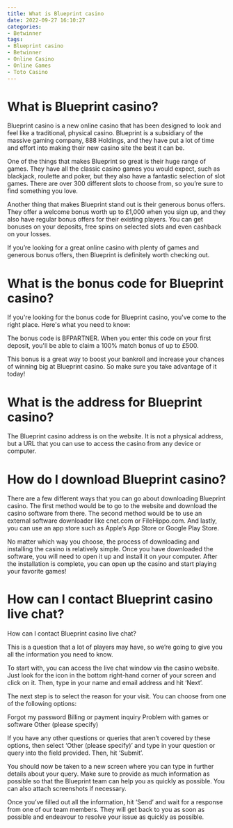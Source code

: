 ```yaml
---
title: What is Blueprint casino
date: 2022-09-27 16:10:27
categories:
- Betwinner
tags:
- Blueprint casino
- Betwinner
- Online Casino
- Online Games
- Toto Casino
---
```



#  What is Blueprint casino?

Blueprint casino is a new online casino that has been designed to look and feel like a traditional, physical casino. Blueprint is a subsidiary of the massive gaming company, 888 Holdings, and they have put a lot of time and effort into making their new casino site the best it can be.

One of the things that makes Blueprint so great is their huge range of games. They have all the classic casino games you would expect, such as blackjack, roulette and poker, but they also have a fantastic selection of slot games. There are over 300 different slots to choose from, so you’re sure to find something you love.

Another thing that makes Blueprint stand out is their generous bonus offers. They offer a welcome bonus worth up to £1,000 when you sign up, and they also have regular bonus offers for their existing players. You can get bonuses on your deposits, free spins on selected slots and even cashback on your losses.

If you’re looking for a great online casino with plenty of games and generous bonus offers, then Blueprint is definitely worth checking out.

#  What is the bonus code for Blueprint casino?

If you're looking for the bonus code for Blueprint casino, you've come to the right place. Here's what you need to know:

The bonus code is BFPARTNER. When you enter this code on your first deposit, you'll be able to claim a 100% match bonus of up to £500.

This bonus is a great way to boost your bankroll and increase your chances of winning big at Blueprint casino. So make sure you take advantage of it today!

#  What is the address for Blueprint casino?

The Blueprint casino address is on the website. It is not a physical address, but a URL that you can use to access the casino from any device or computer.

#  How do I download Blueprint casino?

There are a few different ways that you can go about downloading Blueprint casino. The first method would be to go to the website and download the casino software from there. The second method would be to use an external software downloader like cnet.com or FileHippo.com. And lastly, you can use an app store such as Apple’s App Store or Google Play Store.

No matter which way you choose, the process of downloading and installing the casino is relatively simple. Once you have downloaded the software, you will need to open it up and install it on your computer. After the installation is complete, you can open up the casino and start playing your favorite games!

#  How can I contact Blueprint casino live chat?

How can I contact Blueprint casino live chat?

This is a question that a lot of players may have, so we’re going to give you all the information you need to know.

To start with, you can access the live chat window via the casino website. Just look for the icon in the bottom right-hand corner of your screen and click on it. Then, type in your name and email address and hit ‘Next’.

The next step is to select the reason for your visit. You can choose from one of the following options:

Forgot my password
Billing or payment inquiry
Problem with games or software
Other (please specify) 

If you have any other questions or queries that aren’t covered by these options, then select ‘Other (please specify)’ and type in your question or query into the field provided. Then, hit ‘Submit’.

You should now be taken to a new screen where you can type in further details about your query. Make sure to provide as much information as possible so that the Blueprint team can help you as quickly as possible. You can also attach screenshots if necessary.

Once you’ve filled out all the information, hit ‘Send’ and wait for a response from one of our team members. They will get back to you as soon as possible and endeavour to resolve your issue as quickly as possible.